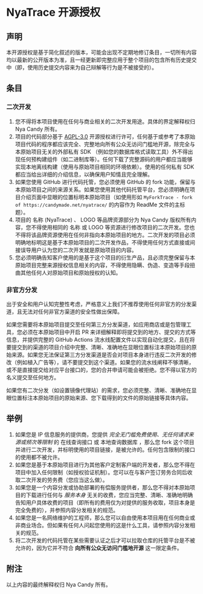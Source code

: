 # NyaTrace 开源授权

## 声明

本开源授权是基于简化叙述的版本，可能会出现不定期地修订条目，一切所有内容均以最新的公开版本为准，且一经更新即完整应用于整个项目的包含所有历史提交中（即，使用历史提交内容来为自己辩解等行为是不被接受的）。

## 条目

### 二次开发

1. 您不得将本项目使用在任何与商业相关的二次开发用途。具体的界定解释权归 Nya Candy 所有。
2. 项目的代码部分基于 [AGPL-3.0](./AGPL-3.0.txt) 开源授权进行许可，任何基于或参考了本原始项目代码的程序都应该完全、完整地向所有公众无访问门槛地开源，除完全与本原始项目无关的外部私有 SDK （例如您的数据库格式读取工具）外不得出现任何预构建组件（如二进制库等）。任何下载了完整源码的用户都应当能够实现本地离线构建（使用与原始项目相同的环境依赖）。使用的任何私有 SDK 都应当给出详细的介绍信息，以确保用户知情且完全理解。
3. 如果您使用 GitHub 进行代码托管，您必须使用 GitHub 的 fork 功能，保留与本原始项目之间的来源关系。如果您使用其他代码托管平台，您必须明确在项目介绍页面中显眼的位置标明本原始项目（如使用形如 `MyForkTrace - fork of https://candymade.net/nyatrace/` 的内容作为 ReadMe 文件的主标题）。
4. 项目的 名称 (NyaTrace) 、 LOGO 等品牌资源部分为 Nya Candy 版权所有内容，您不得使用相同的 名称 或 LOGO 等资源进行修改项目的二次开发。您也不得将该品牌资源使用在任何非指向本原始项目的地方。二次开发的项目必须明确地标明这是基于本原始项目的二次开发作品，不得使用任何方式直接或间接误导用户认为您的二次开发就是原始项目的内容。
5. 您必须明确告知客户使用的是基于这个项目的衍生产品，且必须完整保留与本原始项目完整来源授权信息相关的内容，不得使用隐瞒、伪造、变造等手段扭曲其他任何人对原始项目和原始授权的认知。

### 非官方分发

出于安全和用户认知完整性考虑，严格意义上我们不推荐使用任何非官方的分发渠道，且无法对任何非官方渠道的安全性做出保障。

如果您需要将本原始项目提交至任何第三方分发渠道，如应用商店或是包管理工具，您必须在本原始项目中开启 PR 来详细解释即将提交到的地方、提交的方式等信息，并提供完整的 GitHub Actions 流水线配置文件以实现自动化提交，且在将要提交到的渠道的项目介绍中完整、清晰、准确地在显眼位置标注本原始项目的原始来源。如果您无法保证第三方分发渠道是否会对项目本身进行违反二次开发的修改（例如植入广告等），请不要提交到这个渠道。如果您的流水线阐释不够清晰，或不是直接提交给对应平台接口的，您的合并申请可能会被拒绝。您不得以官方的名义提交至任何地方。

如果您有二次分发（如设置镜像代理站）的需求，您必须完整、清晰、准确地在显眼位置标注本原始项目的原始来源、您下载得到的文件的原始链接等具体内容。

## 举例

1. 如果您是 IP 信息服务的提供商，您提供 *完全无门槛免费使用、无任何请求来源或频次等限制* 的 在线查询接口 或 本地查询数据库 ，那么您 fork 这个项目并进行二次开发，并标明使用的项目链接，是被允许的。任何包含限制的接口的使用都不被允许。
2. 如果您是基于本原始项目进行为其他客户定制客户端的开发者，那么您不得在项目中加入任何限制（如授权验证机制）。您可以在与客户签订劳务合同后收取二次开发的劳务费（您应当这么做）。
3. 如果您是一个内容分发或协助部署的有偿服务提供者，那么您不得对本原始项目的下载进行任何与 *服务本身* 无关的收费，您应当完整、清晰、准确地明确告知用户具体收费的项目（即所有的费用仅为对提供的服务收取，项目本身是完全免费的），并参照内容分发相关的规范。
4. 如果您是一名网络维护的工程师，那么您可以自由使用本项目用在任何商业或非商业场合。但如果有任何人问起您使用的这是什么工具，请参照内容分发相关的规范。
5. 将二次开发的代码托管在某些需要认证之后才可以拉取仓库的托管平台是不被允许的，因为它并不符合 **向所有公众无访问门槛地开源** 这一限定条件。

## 附注

以上内容的最终解释权归 Nya Candy 所有。
